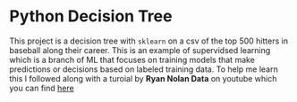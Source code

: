 # Python Decision Tree
This project is a decision tree with `sklearn` on a csv of the top 500 hitters in baseball along their career. This is an example of supervidsed learning which is a branch of ML that focuses on training models that make predictions or decisions based on labeled training data.
To help me learn this I followed along with a turoial by **Ryan Nolan Data** on youtube which you can find [here](https://www.youtube.com/watch?v=YkYpGhsCx4c)
